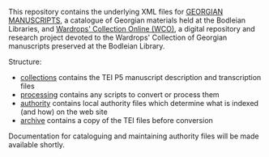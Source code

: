 This repository contains the underlying XML files for [GEORGIAN MANUSCRIPTS](https://georgian.bodleian.ox.ac.uk/), a catalogue of Georgian materials held at the Bodleian Libraries, and [Wardrops' Collection Online (WCO)](https://manuscript.iliauni.edu.ge/), a digital repository and research project devoted to the Wardrops' Collection of Georgian manuscripts preserved at the Bodleian Library.

Structure:

- [collections](collections/) contains the TEI P5 manuscript description and transcription files
- [processing](processing/) contains any scripts to convert or process them
- [authority](authority/) contains local authority files which determine what is indexed (and how) on the web site
- [archive](working/) contains a copy of the TEI files before conversion

Documentation for cataloguing and maintaining authority files will be made available shortly.
